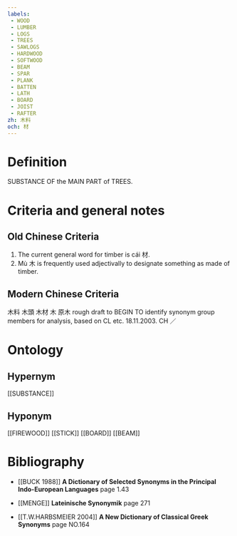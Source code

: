 ```yaml
---
labels: 
 - WOOD
 - LUMBER
 - LOGS
 - TREES
 - SAWLOGS
 - HARDWOOD
 - SOFTWOOD
 - BEAM
 - SPAR
 - PLANK
 - BATTEN
 - LATH
 - BOARD
 - JOIST
 - RAFTER
zh: 木料
och: 材
---
```


# Definition
SUBSTANCE OF the MAIN PART of TREES.
# Criteria and general notes
## Old Chinese Criteria
1. The current general word for timber is cái 材.
2. Mù 木 is frequently used adjectivally to designate something as made of timber.
## Modern Chinese Criteria
木料
木頭
木材
木
原木
rough draft to BEGIN TO identify synonym group members for analysis, based on CL etc. 18.11.2003. CH ／
# Ontology

## Hypernym
[[SUBSTANCE]]
## Hyponym
[[FIREWOOD]]
[[STICK]]
[[BOARD]]
[[BEAM]]
# Bibliography
- [[BUCK 1988]]
**A Dictionary of Selected Synonyms in the Principal Indo-European Languages** page 1.43

- [[MENGE]]
**Lateinische Synonymik** page 271

- [[T.W.HARBSMEIER 2004]]
**A New Dictionary of Classical Greek Synonyms** page NO.164
